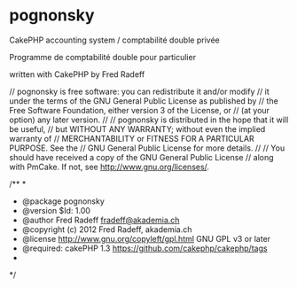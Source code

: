 pognonsky
=========

CakePHP accounting system / comptabilité double privée

Programme de comptabilité double pour particulier

written with CakePHP by Fred Radeff

// pognonsky is free software: you can redistribute it and/or modify
// it under the terms of the GNU General Public License as published by
// the Free Software Foundation, either version 3 of the License, or
// (at your option) any later version.
//
// pognonsky is distributed in the hope that it will be useful,
// but WITHOUT ANY WARRANTY; without even the implied warranty of
// MERCHANTABILITY or FITNESS FOR A PARTICULAR PURPOSE. See the
// GNU General Public License for more details.
//
// You should have received a copy of the GNU General Public License
// along with PmCake. If not, see <http://www.gnu.org/licenses/>.
 
/**
*
* @package pognonsky
* @version $Id: 1.00
* @author Fred Radeff <fradeff@akademia.ch>
* @copyright (c) 2012 Fred Radeff, akademia.ch
* @license http://www.gnu.org/copyleft/gpl.html GNU GPL v3 or later
* @required: cakePHP 1.3 https://github.com/cakephp/cakephp/tags
*
*/
